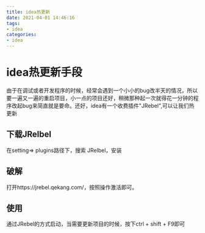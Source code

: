 ```yaml
---
title: idea热更新
date: 2021-04-01 14:46:16
tags:
- idea
categories:
- idea
---
```


# idea热更新手段

由于在调试或者开发程序的时候，经常会遇到一个小小的bug改半天的情况，所以要一遍又一遍的重启项目，小一点的项目还好，稍微那种起一次就得花一分钟的程序改起bug来简直就是要命。还好，idea有一个收费插件"JRebel",可以让我们热更新

## 下载JRelbel

在setting=> plugins路径下，搜索 JRelbel，安装

## 破解

打开https://jrebel.qekang.com/，按照操作激活即可。

## 使用

通过JRebel的方式启动，当需要更新项目的时候，按下ctrl + shift + F9即可